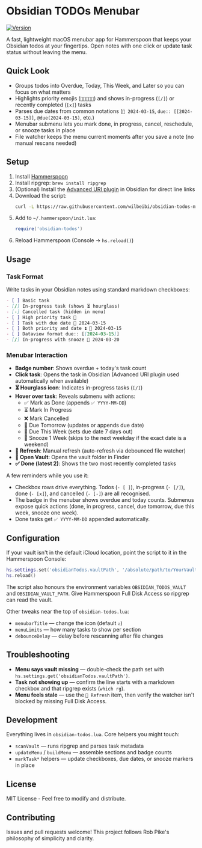 # Obsidian TODOs Menubar

[![Version](https://img.shields.io/badge/version-1.0-blue)](#)

A fast, lightweight macOS menubar app for Hammerspoon that keeps your Obsidian todos at your fingertips. Open notes with one click or update task status without leaving the menu.

## Quick Look

- Groups todos into Overdue, Today, This Week, and Later so you can focus on what matters
- Highlights priority emojis (`🔺⏫🔼🔽⏬`) and shows in-progress (`[/]`) or recently completed (`[x]`) tasks
- Parses due dates from common notations (`📅 2024-03-15`, `due:: [[2024-03-15]]`, `@due(2024-03-15)`, etc.)
- Menubar submenu lets you mark done, in progress, cancel, reschedule, or snooze tasks in place
- File watcher keeps the menu current moments after you save a note (no manual rescans needed)

## Setup

1. Install [Hammerspoon](https://www.hammerspoon.org/)
2. Install ripgrep: `brew install ripgrep`
3. (Optional) Install the [Advanced URI plugin](https://github.com/Vinzent03/obsidian-advanced-uri) in Obsidian for direct line links
4. Download the script:
   ```bash
   curl -L https://raw.githubusercontent.com/wilbeibi/obsidian-todos-menubar/main/obsidian-todos.lua -o ~/.hammerspoon/obsidian-todos.lua
   ```
5. Add to `~/.hammerspoon/init.lua`:
   ```lua
   require('obsidian-todos')
   ```
6. Reload Hammerspoon (Console → `hs.reload()`)

## Usage

### Task Format
Write tasks in your Obsidian notes using standard markdown checkboxes:

```markdown
- [ ] Basic task
- [/] In-progress task (shows ⏳ hourglass)
- [-] Cancelled task (hidden in menu)
- [ ] High priority task 🔺
- [ ] Task with due date 📅 2024-03-15
- [ ] Both priority and date ⏫ 📅 2024-03-15
- [ ] Dataview format due:: [[2024-03-15]]
- [/] In-progress with snooze 🛫 2024-03-20
```

### Menubar Interaction
- **Badge number**: Shows overdue + today's task count
- **Click task**: Opens the task in Obsidian (Advanced URI plugin used automatically when available)
- **⏳ Hourglass icon**: Indicates in-progress tasks (`[/]`)
- **Hover over task**: Reveals submenu with actions:
  - ✅ Mark as Done (appends `✅ YYYY-MM-DD`)
  - ⏳ Mark In Progress
  - ❌ Mark Cancelled
  - 📆 Due Tomorrow (updates or appends due date)
  - 📆 Due This Week (sets due date 7 days out)
  - 🛫 Snooze 1 Week (skips to the next weekday if the exact date is a weekend)
- **🔄 Refresh**: Manual refresh (auto-refresh via debounced file watcher)
- **📂 Open Vault**: Opens the vault folder in Finder
- **✅ Done (latest 2)**: Shows the two most recently completed tasks

A few reminders while you use it:

- Checkbox rows drive everything. Todos (`- [ ]`), in-progress (`- [/]`), done (`- [x]`), and cancelled (`- [-]`) are all recognised.
- The badge in the menubar shows overdue and today counts. Submenus expose quick actions (done, in progress, cancel, due tomorrow, due this week, snooze one week).
- Done tasks get `✅ YYYY-MM-DD` appended automatically.

## Configuration

If your vault isn't in the default iCloud location, point the script to it in the Hammerspoon Console:

```lua
hs.settings.set('obsidianTodos.vaultPath', '/absolute/path/to/YourVault')
hs.reload()
```

The script also honours the environment variables `OBSIDIAN_TODOS_VAULT` and `OBSIDIAN_VAULT_PATH`. Give Hammerspoon Full Disk Access so ripgrep can read the vault.

Other tweaks near the top of `obsidian-todos.lua`:

- `menubarTitle` — change the icon (default `☑︎`)
- `menuLimits` — how many tasks to show per section
- `debounceDelay` — delay before rescanning after file changes

## Troubleshooting

- **Menu says vault missing** — double-check the path set with `hs.settings.get('obsidianTodos.vaultPath')`.
- **Task not showing up** — confirm the line starts with a markdown checkbox and that ripgrep exists (`which rg`).
- **Menu feels stale** — use the `🔄 Refresh` item, then verify the watcher isn't blocked by missing Full Disk Access.

## Development

Everything lives in `obsidian-todos.lua`. Core helpers you might touch:

- `scanVault` — runs ripgrep and parses task metadata
- `updateMenu` / `buildMenu` — assemble sections and badge counts
- `markTask*` helpers — update checkboxes, due dates, or snooze markers in place

## License

MIT License - Feel free to modify and distribute.

## Contributing

Issues and pull requests welcome! This project follows Rob Pike's philosophy of simplicity and clarity.
